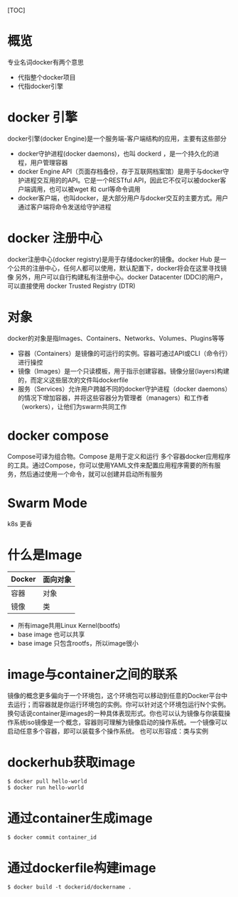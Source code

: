 [TOC]

# 概览
专业名词docker有两个意思
+ 代指整个docker项目
+ 代指docker引擎

# docker 引擎
docker引擎(docker Engine)是一个服务端-客户端结构的应用，主要有这些部分
+ docker守护进程(docker daemons)，也叫 dockerd ，是一个持久化的进程，用户管理容器
+ docker Engine API（页面存档备份，存于互联网档案馆）是用于与docker守护进程交互用的的API。它是一个RESTful API，因此它不仅可以被docker客户端调用，也可以被wget 和 curl等命令调用
+ docker客户端，也叫docker，是大部分用户与docker交互的主要方式。用户通过客户端将命令发送给守护进程

# docker 注册中心
docker注册中心(docker registry)是用于存储docker的镜像。docker Hub 是一个公共的注册中心，任何人都可以使用，默认配置下，docker将会在这里寻找镜像
另外，用户可以自行构建私有注册中心。docker Datacenter (DDC)的用户，可以直接使用 docker Trusted Registry (DTR)

# 对象
docker的对象是指Images、Containers、Networks、Volumes、Plugins等等
+ 容器（Containers）是镜像的可运行的实例。容器可通过API或CLI（命令行）进行操控
+ 镜像（Images）是一个只读模板，用于指示创建容器。镜像分层(layers)构建的，而定义这些层次的文件叫dockerfile
+ 服务（Services）允许用户跨越不同的docker守护进程（docker daemons）的情况下增加容器，并将这些容器分为管理者（managers）和工作者（workers），让他们为swarm共同工作

# docker compose
Compose可译为组合物。Compose 是用于定义和运行 多个容器docker应用程序 的工具。通过Compose，你可以使用YAML文件来配置应用程序需要的所有服务，然后通过使用一个命令，就可以创建并启动所有服务

# Swarm Mode
k8s 更香

# 什么是Image
Docker | 面向对象
-------|-----
容器 | 对象
镜像 | 类

+ 所有image共用Linux Kernel(bootfs)
+ base image 也可以共享
+ base image 只包含rootfs，所以image很小

# image与container之间的联系
镜像的概念更多偏向于一个环境包，这个环境包可以移动到任意的Docker平台中去运行；而容器就是你运行环境包的实例。你可以针对这个环境包运行N个实例。换句话说container是images的一种具体表现形式。你也可以认为镜像与你装载操作系统iso镜像是一个概念，容器则可理解为镜像启动的操作系统。一个镜像可以启动任意多个容器，即可以装载多个操作系统。
也可以形容成：类与实例

# dockerhub获取image
```
$ docker pull hello-world
$ docker run hello-world
```

# 通过container生成image
```
$ docker commit container_id
```

# 通过dockerfile构建image
```
$ docker build -t dockerid/dockername .
```
